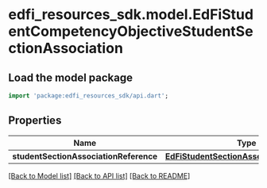 # edfi_resources_sdk.model.EdFiStudentCompetencyObjectiveStudentSectionAssociation

## Load the model package
```dart
import 'package:edfi_resources_sdk/api.dart';
```

## Properties
Name | Type | Description | Notes
------------ | ------------- | ------------- | -------------
**studentSectionAssociationReference** | [**EdFiStudentSectionAssociationReference**](EdFiStudentSectionAssociationReference.md) |  | 

[[Back to Model list]](../README.md#documentation-for-models) [[Back to API list]](../README.md#documentation-for-api-endpoints) [[Back to README]](../README.md)


